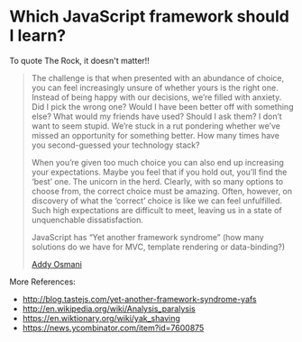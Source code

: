Which JavaScript framework should I learn?
==============

To quote The Rock, it doesn't matter!!

>The challenge is that when presented with an abundance of choice, you can feel increasingly unsure of whether yours is the right one. Instead of being happy with our decisions, we’re filled with anxiety. Did I pick the wrong one? Would I have been better off with something else? What would my friends have used? Should I ask them? I don’t want to seem stupid. We’re stuck in a rut pondering whether we’ve missed an opportunity for something better. How many times have you second-guessed your technology stack?
>
>When you’re given too much choice you can also end up increasing your expectations. Maybe you feel that if you hold out, you’ll find the ‘best’ one. The unicorn in the herd. Clearly, with so many options to choose from, the correct choice must be amazing. Often, however, on discovery of what the ‘correct’ choice is like we can feel unfulfilled. Such high expectations are difficult to meet, leaving us in a state of unquenchable dissatisfaction.
>
>JavaScript has “Yet another framework syndrome” (how many solutions do we have for MVC, template rendering or data-binding?)
>
> [Addy Osmani](https://the-pastry-box-project.net/addy-osmani/2014-January-19)

More References:
* http://blog.tastejs.com/yet-another-framework-syndrome-yafs
* http://en.wikipedia.org/wiki/Analysis_paralysis
* https://en.wiktionary.org/wiki/yak_shaving
* https://news.ycombinator.com/item?id=7600875
